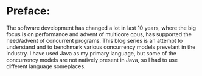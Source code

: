 # Preface: 

The software development has changed a lot in last 10 years, where the big focus is on performance and advent of multicore cpus, has supported the need/advent of concurrent programs. This blog series is an attempt to understand and to benchmark various concurrency models prevelant in the industry. I have used Java as my primary language, but some of the concurrency models are not natively present in Java, so I had to use different language someplaces.
